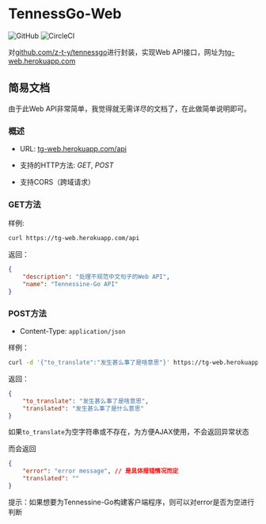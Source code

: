 # TennessGo-Web

![GitHub](https://img.shields.io/github/license/z-t-y/tennessgo-web)
![CircleCI](https://img.shields.io/circleci/build/gh/z-t-y/tennessgo-web/main?label=circleci&logo=circleci)

对[github.com/z-t-y/tennessgo](https://github.com/z-t-y/tennessgo)进行封装，实现Web API接口，网址为[tg-web.herokuapp.com](https://tg-web.herokuapp.com)

## 简易文档

由于此Web API非常简单，我觉得就无需详尽的文档了，在此做简单说明即可。

### 概述

- URL: [tg-web.herokuapp.com/api](https://tg-web.herokuapp.com/api)

- 支持的HTTP方法: *GET*, *POST*

- 支持CORS（跨域请求）

### GET方法

样例:

```bash
curl https://tg-web.herokuapp.com/api
```

返回：

```json
{
    "description": "处理不规范中文句子的Web API",
    "name": "Tennessine-Go API"
}
```

### POST方法

- Content-Type: `application/json`

样例：

```bash
curl -d '{"to_translate":"发生甚么事了是啥意思"}' https://tg-web.herokuapp.com/api
```

返回：

```json
{
    "to_translate": "发生甚么事了是啥意思",
    "translated": "发生甚么事了是什么意思"
}
```

如果`to_translate`为空字符串或不存在，为方便AJAX使用，不会返回异常状态

而会返回

```json
{
    "error": "error message", // 是具体报错情况而定
    "translated": ""
}
```

提示：如果想要为Tennessine-Go构建客户端程序，则可以对error是否为空进行判断
